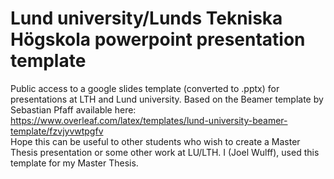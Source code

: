 # Lund university/Lunds Tekniska Högskola powerpoint presentation template
Public access to a google slides template (converted to .pptx) for presentations at LTH and Lund university. Based on the Beamer template by Sebastian Pfaff available here: https://www.overleaf.com/latex/templates/lund-university-beamer-template/fzvjyvwtpgfv \
Hope this can be useful to other students who wish to create a Master Thesis presentation or some other work at LU/LTH. I (Joel Wulff), used this template for my Master Thesis.
